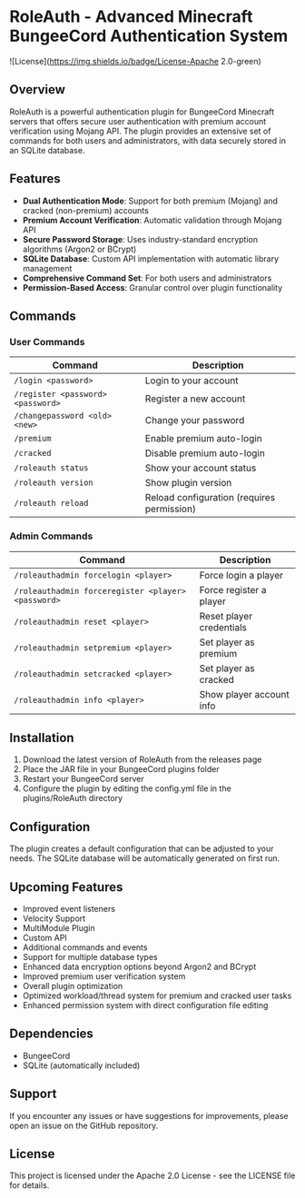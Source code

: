 # RoleAuth - Advanced Minecraft BungeeCord Authentication System

![License](https://img.shields.io/badge/License-Apache 2.0-green)

## Overview

RoleAuth is a powerful authentication plugin for BungeeCord Minecraft servers that offers secure user authentication with premium account verification using Mojang API. The plugin provides an extensive set of commands for both users and administrators, with data securely stored in an SQLite database.

## Features

- **Dual Authentication Mode**: Support for both premium (Mojang) and cracked (non-premium) accounts
- **Premium Account Verification**: Automatic validation through Mojang API
- **Secure Password Storage**: Uses industry-standard encryption algorithms (Argon2 or BCrypt)
- **SQLite Database**: Custom API implementation with automatic library management
- **Comprehensive Command Set**: For both users and administrators
- **Permission-Based Access**: Granular control over plugin functionality

## Commands

### User Commands

| Command | Description |
|---------|-------------|
| `/login <password>` | Login to your account |
| `/register <password> <password>` | Register a new account |
| `/changepassword <old> <new>` | Change your password |
| `/premium` | Enable premium auto-login |
| `/cracked` | Disable premium auto-login |
| `/roleauth status` | Show your account status |
| `/roleauth version` | Show plugin version |
| `/roleauth reload` | Reload configuration (requires permission) |

### Admin Commands

| Command | Description |
|---------|-------------|
| `/roleauthadmin forcelogin <player>` | Force login a player |
| `/roleauthadmin forceregister <player> <password>` | Force register a player |
| `/roleauthadmin reset <player>` | Reset player credentials |
| `/roleauthadmin setpremium <player>` | Set player as premium |
| `/roleauthadmin setcracked <player>` | Set player as cracked |
| `/roleauthadmin info <player>` | Show player account info |

## Installation

1. Download the latest version of RoleAuth from the releases page
2. Place the JAR file in your BungeeCord plugins folder
3. Restart your BungeeCord server
4. Configure the plugin by editing the config.yml file in the plugins/RoleAuth directory

## Configuration

The plugin creates a default configuration that can be adjusted to your needs. The SQLite database will be automatically generated on first run.

## Upcoming Features

- Improved event listeners
- Velocity Support
- MultiModule Plugin
- Custom API
- Additional commands and events
- Support for multiple database types
- Enhanced data encryption options beyond Argon2 and BCrypt
- Improved premium user verification system
- Overall plugin optimization
- Optimized workload/thread system for premium and cracked user tasks
- Enhanced permission system with direct configuration file editing

## Dependencies

- BungeeCord
- SQLite (automatically included)

## Support

If you encounter any issues or have suggestions for improvements, please open an issue on the GitHub repository.

## License

This project is licensed under the Apache 2.0 License - see the LICENSE file for details.
